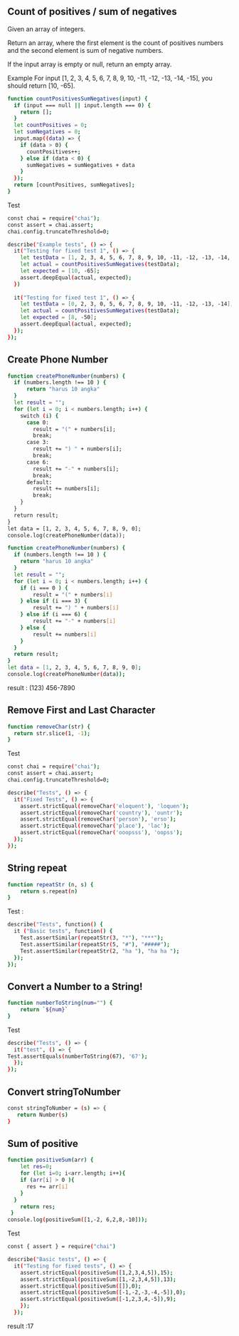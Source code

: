 ## Count of positives / sum of negatives

Given an array of integers.

Return an array, where the first element is the count of positives numbers and the second element is sum of negative numbers.

If the input array is empty or null, return an empty array.

Example
For input [1, 2, 3, 4, 5, 6, 7, 8, 9, 10, -11, -12, -13, -14, -15], you should return [10, -65].

```sh
function countPositivesSumNegatives(input) {
  if (input === null || input.length === 0) {
    return [];
  }
  let countPositives = 0;
  let sumNegatives = 0;
  input.map((data) => {
    if (data > 0) {
      countPositives++;
    } else if (data < 0) {
      sumNegatives = sumNegatives + data 
    }
  });
  return [countPositives, sumNegatives];
}
```
Test 
```sh
const chai = require("chai");
const assert = chai.assert;
chai.config.truncateThreshold=0;

describe("Example tests", () => {
  it("Testing for fixed test 1", () => {
    let testData = [1, 2, 3, 4, 5, 6, 7, 8, 9, 10, -11, -12, -13, -14, -15];
    let actual = countPositivesSumNegatives(testData);
    let expected = [10, -65];
    assert.deepEqual(actual, expected);
  })
    
  it("Testing for fixed test 1", () => {
    let testData = [0, 2, 3, 0, 5, 6, 7, 8, 9, 10, -11, -12, -13, -14];
    let actual = countPositivesSumNegatives(testData);
    let expected = [8, -50];    
    assert.deepEqual(actual, expected);
  });
});
```
## Create Phone Number

```sh
function createPhoneNumber(numbers) {
  if (numbers.length !== 10 ) {
      return "harus 10 angka"
  }
  let result = "";
  for (let i = 0; i < numbers.length; i++) {
    switch (i) {
      case 0:
        result = "(" + numbers[i];
        break;
      case 3:
        result += ") " + numbers[i];
        break;
      case 6:
        result += "-" + numbers[i];
        break;
      default:
        result += numbers[i];
        break;
    }
  }
  return result;
}
let data = [1, 2, 3, 4, 5, 6, 7, 8, 9, 0];
console.log(createPhoneNumber(data));
```
```sh
function createPhoneNumber(numbers) {
  if (numbers.length !== 10 ) {
    return "harus 10 angka"
  } 
  let result = "";
  for (let i = 0; i < numbers.length; i++) {
    if (i === 0 ) {
        result = "(" + numbers[i]
    } else if (i === 3) {
        result += ") " + numbers[i]
    } else if (i === 6) {
        result += "-" + numbers[i]
    } else {
        result += numbers[i]
    }
  }
  return result;
}
let data = [1, 2, 3, 4, 5, 6, 7, 8, 9, 0];
console.log(createPhoneNumber(data));
```


result : (123) 456-7890

## Remove First and Last Character
```sh
function removeChar(str) {
  return str.slice(1, -1);
}
```
Test
```sh
const chai = require("chai");
const assert = chai.assert;
chai.config.truncateThreshold=0;

describe("Tests", () => {
  it("Fixed Tests", () => {
    assert.strictEqual(removeChar('eloquent'), 'loquen');
    assert.strictEqual(removeChar('country'), 'ountr');
    assert.strictEqual(removeChar('person'), 'erso');
    assert.strictEqual(removeChar('place'), 'lac');
    assert.strictEqual(removeChar('ooopsss'), 'oopss');
  });
});
```
## String repeat

```sh
function repeatStr (n, s) {
    return s.repeat(n)
}
```
Test :
```sh
describe("Tests", function() {
  it ("Basic tests", function() {
    Test.assertSimilar(repeatStr(3, "*"), "***");
    Test.assertSimilar(repeatStr(5, "#"), "#####");
    Test.assertSimilar(repeatStr(2, "ha "), "ha ha ");
  });
});
```

## Convert a Number to a String!

```sh
function numberToString(num="") {
    return `${num}`
}
```

Test
```sh
describe("Tests", () => {
  it("test", () => {
Test.assertEquals(numberToString(67), '67');
  });
});
```

## Convert stringToNumber

```sh
const stringToNumber = (s) => {
   return Number(s)
}
```

## Sum of positive

```sh
function positiveSum(arr) {
    let res=0;
    for (let i=0; i<arr.length; i++){
    if (arr[i] > 0 ){
      res += arr[i]
    }
  } 
    return res;
 }
console.log(positiveSum([1,-2, 6,2,8,-10]));
```

Test 

```sh
const { assert } = require("chai")

describe("Basic tests", () => {
  it("Testing for fixed tests", () => {
    assert.strictEqual(positiveSum([1,2,3,4,5]),15);
    assert.strictEqual(positiveSum([1,-2,3,4,5]),13);
    assert.strictEqual(positiveSum([]),0);
    assert.strictEqual(positiveSum([-1,-2,-3,-4,-5]),0);
    assert.strictEqual(positiveSum([-1,2,3,4,-5]),9);
    });
  });
  ```

  result :17